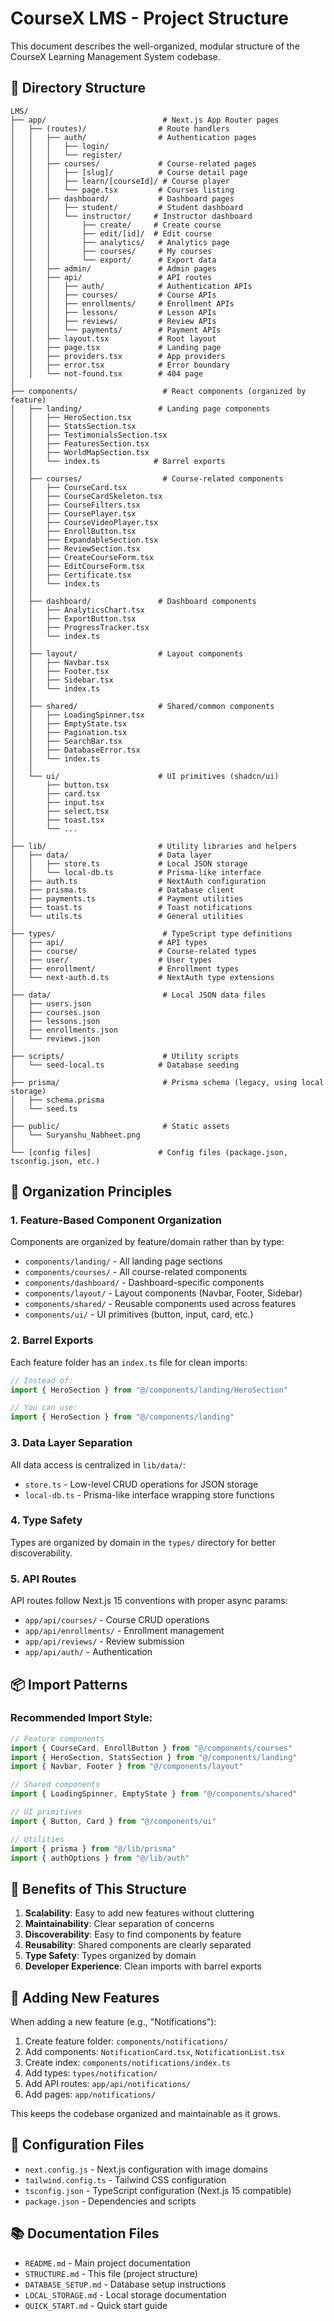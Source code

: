 # CourseX LMS - Project Structure

This document describes the well-organized, modular structure of the CourseX Learning Management System codebase.

## 📁 Directory Structure

```
LMS/
├── app/                          # Next.js App Router pages
│   ├── (routes)/                # Route handlers
│   │   ├── auth/                # Authentication pages
│   │   │   ├── login/
│   │   │   └── register/
│   │   ├── courses/             # Course-related pages
│   │   │   ├── [slug]/          # Course detail page
│   │   │   ├── learn/[courseId]/ # Course player
│   │   │   └── page.tsx         # Courses listing
│   │   ├── dashboard/           # Dashboard pages
│   │   │   ├── student/         # Student dashboard
│   │   │   └── instructor/     # Instructor dashboard
│   │   │       ├── create/     # Create course
│   │   │       ├── edit/[id]/  # Edit course
│   │   │       ├── analytics/   # Analytics page
│   │   │       ├── courses/     # My courses
│   │   │       └── export/      # Export data
│   │   ├── admin/               # Admin pages
│   │   ├── api/                 # API routes
│   │   │   ├── auth/            # Authentication APIs
│   │   │   ├── courses/         # Course APIs
│   │   │   ├── enrollments/     # Enrollment APIs
│   │   │   ├── lessons/         # Lesson APIs
│   │   │   ├── reviews/         # Review APIs
│   │   │   └── payments/        # Payment APIs
│   │   ├── layout.tsx           # Root layout
│   │   ├── page.tsx             # Landing page
│   │   ├── providers.tsx        # App providers
│   │   ├── error.tsx            # Error boundary
│   │   └── not-found.tsx        # 404 page
│
├── components/                   # React components (organized by feature)
│   ├── landing/                 # Landing page components
│   │   ├── HeroSection.tsx
│   │   ├── StatsSection.tsx
│   │   ├── TestimonialsSection.tsx
│   │   ├── FeaturesSection.tsx
│   │   ├── WorldMapSection.tsx
│   │   └── index.ts            # Barrel exports
│   │
│   ├── courses/                  # Course-related components
│   │   ├── CourseCard.tsx
│   │   ├── CourseCardSkeleton.tsx
│   │   ├── CourseFilters.tsx
│   │   ├── CoursePlayer.tsx
│   │   ├── CourseVideoPlayer.tsx
│   │   ├── EnrollButton.tsx
│   │   ├── ExpandableSection.tsx
│   │   ├── ReviewSection.tsx
│   │   ├── CreateCourseForm.tsx
│   │   ├── EditCourseForm.tsx
│   │   ├── Certificate.tsx
│   │   └── index.ts
│   │
│   ├── dashboard/               # Dashboard components
│   │   ├── AnalyticsChart.tsx
│   │   ├── ExportButton.tsx
│   │   ├── ProgressTracker.tsx
│   │   └── index.ts
│   │
│   ├── layout/                  # Layout components
│   │   ├── Navbar.tsx
│   │   ├── Footer.tsx
│   │   ├── Sidebar.tsx
│   │   └── index.ts
│   │
│   ├── shared/                  # Shared/common components
│   │   ├── LoadingSpinner.tsx
│   │   ├── EmptyState.tsx
│   │   ├── Pagination.tsx
│   │   ├── SearchBar.tsx
│   │   ├── DatabaseError.tsx
│   │   └── index.ts
│   │
│   └── ui/                      # UI primitives (shadcn/ui)
│       ├── button.tsx
│       ├── card.tsx
│       ├── input.tsx
│       ├── select.tsx
│       ├── toast.tsx
│       └── ...
│
├── lib/                         # Utility libraries and helpers
│   ├── data/                    # Data layer
│   │   ├── store.ts             # Local JSON storage
│   │   └── local-db.ts          # Prisma-like interface
│   ├── auth.ts                  # NextAuth configuration
│   ├── prisma.ts                # Database client
│   ├── payments.ts              # Payment utilities
│   ├── toast.ts                 # Toast notifications
│   └── utils.ts                 # General utilities
│
├── types/                        # TypeScript type definitions
│   ├── api/                     # API types
│   ├── course/                  # Course-related types
│   ├── user/                    # User types
│   ├── enrollment/              # Enrollment types
│   └── next-auth.d.ts           # NextAuth type extensions
│
├── data/                         # Local JSON data files
│   ├── users.json
│   ├── courses.json
│   ├── lessons.json
│   ├── enrollments.json
│   └── reviews.json
│
├── scripts/                      # Utility scripts
│   └── seed-local.ts            # Database seeding
│
├── prisma/                       # Prisma schema (legacy, using local storage)
│   ├── schema.prisma
│   └── seed.ts
│
├── public/                       # Static assets
│   └── Suryanshu_Nabheet.png
│
└── [config files]               # Config files (package.json, tsconfig.json, etc.)
```

## 🎯 Organization Principles

### 1. **Feature-Based Component Organization**
Components are organized by feature/domain rather than by type:
- `components/landing/` - All landing page sections
- `components/courses/` - All course-related components
- `components/dashboard/` - Dashboard-specific components
- `components/layout/` - Layout components (Navbar, Footer, Sidebar)
- `components/shared/` - Reusable components used across features
- `components/ui/` - UI primitives (button, input, card, etc.)

### 2. **Barrel Exports**
Each feature folder has an `index.ts` file for clean imports:
```typescript
// Instead of:
import { HeroSection } from "@/components/landing/HeroSection"

// You can use:
import { HeroSection } from "@/components/landing"
```

### 3. **Data Layer Separation**
All data access is centralized in `lib/data/`:
- `store.ts` - Low-level CRUD operations for JSON storage
- `local-db.ts` - Prisma-like interface wrapping store functions

### 4. **Type Safety**
Types are organized by domain in the `types/` directory for better discoverability.

### 5. **API Routes**
API routes follow Next.js 15 conventions with proper async params:
- `app/api/courses/` - Course CRUD operations
- `app/api/enrollments/` - Enrollment management
- `app/api/reviews/` - Review submission
- `app/api/auth/` - Authentication

## 📦 Import Patterns

### Recommended Import Style:
```typescript
// Feature components
import { CourseCard, EnrollButton } from "@/components/courses"
import { HeroSection, StatsSection } from "@/components/landing"
import { Navbar, Footer } from "@/components/layout"

// Shared components
import { LoadingSpinner, EmptyState } from "@/components/shared"

// UI primitives
import { Button, Card } from "@/components/ui"

// Utilities
import { prisma } from "@/lib/prisma"
import { authOptions } from "@/lib/auth"
```

## 🚀 Benefits of This Structure

1. **Scalability**: Easy to add new features without cluttering
2. **Maintainability**: Clear separation of concerns
3. **Discoverability**: Easy to find components by feature
4. **Reusability**: Shared components are clearly separated
5. **Type Safety**: Types organized by domain
6. **Developer Experience**: Clean imports with barrel exports

## 📝 Adding New Features

When adding a new feature (e.g., "Notifications"):

1. Create feature folder: `components/notifications/`
2. Add components: `NotificationCard.tsx`, `NotificationList.tsx`
3. Create index: `components/notifications/index.ts`
4. Add types: `types/notification/`
5. Add API routes: `app/api/notifications/`
6. Add pages: `app/notifications/`

This keeps the codebase organized and maintainable as it grows.

## 🔧 Configuration Files

- `next.config.js` - Next.js configuration with image domains
- `tailwind.config.ts` - Tailwind CSS configuration
- `tsconfig.json` - TypeScript configuration (Next.js 15 compatible)
- `package.json` - Dependencies and scripts

## 📚 Documentation Files

- `README.md` - Main project documentation
- `STRUCTURE.md` - This file (project structure)
- `DATABASE_SETUP.md` - Database setup instructions
- `LOCAL_STORAGE.md` - Local storage documentation
- `QUICK_START.md` - Quick start guide
